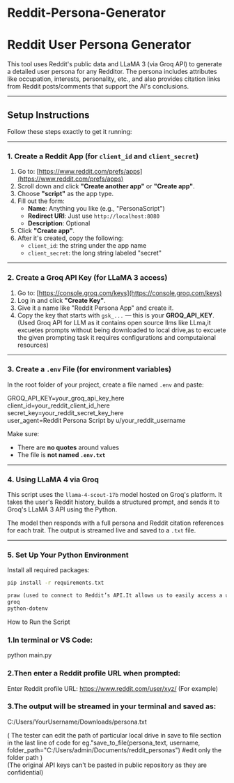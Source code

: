 # Reddit-Persona-Generator

# Reddit User Persona Generator

This tool uses Reddit's public data and LLaMA 3 (via Groq API) to generate a detailed user persona for any Redditor. The persona includes attributes like occupation, interests, personality, etc., and also provides citation links from Reddit posts/comments that support the AI's conclusions.

---

## Setup Instructions

Follow these steps exactly to get it running:

---

### 1. Create a Reddit App (for `client_id` and `client_secret`)

1. Go to: [https://www.reddit.com/prefs/apps](https://www.reddit.com/prefs/apps)
2. Scroll down and click **"Create another app"** or **"Create app"**.
3. Choose **"script"** as the app type.
4. Fill out the form:
   - **Name**: Anything you like (e.g., "PersonaScript")
   - **Redirect URI**: Just use `http://localhost:8080`
   - **Description**: Optional
5. Click **"Create app"**.
6. After it's created, copy the following:
   - `client_id`: the string under the app name
   - `client_secret`: the long string labeled "secret"

---

###  2. Create a Groq API Key (for LLaMA 3 access)

1. Go to: [https://console.groq.com/keys](https://console.groq.com/keys)
2. Log in and click **"Create Key"**.
3. Give it a name like "Reddit Persona App" and create it.
4. Copy the key that starts with `gsk_...` — this is your **GROQ_API_KEY**.  
(Used Groq API for LLM as it contains open source llms like LLma,it excuetes prompts without being downloaded to local drive,as to excuete the given prompting task it requires configurations and computaional resources)

---

### 3. Create a `.env` File (for environment variables)

In the root folder of your project, create a file named `.env` and paste:

GROQ_API_KEY=your_groq_api_key_here  
client_id=your_reddit_client_id_here  
secret_key=your_reddit_secret_key_here  
user_agent=Reddit Persona Script by u/your_reddit_username  


Make sure:
- There are **no quotes** around values
- The file is **not named `.env.txt`**

---

### 4. Using LLaMA 4 via Groq

This script uses the `llama-4-scout-17b` model hosted on Groq's platform. It takes the user's Reddit history, builds a structured prompt, and sends it to Groq's LLaMA 3 API using the Python.

The model then responds with a full persona and Reddit citation references for each trait. The output is streamed live and saved to a `.txt` file.

---

### 5. Set Up Your Python Environment

Install all required packages:

```bash
pip install -r requirements.txt
```

```requirements.txt should include 
praw (used to connect to Reddit’s API.It allows us to easily access a user's public submissions and comments using simple Python code.We use it here to fetch the Redditor’s posts and comments for persona analysis)
groq
python-dotenv
```

How to Run the Script
### 1.In terminal or VS Code:
python main.py
### 2.Then enter a Reddit profile URL when prompted:
Enter Reddit profile URL: https://www.reddit.com/user/xyz/ (For example)
### 3.The output will be streamed in your terminal and saved as:
C:/Users/YourUsername/Downloads/persona.txt
   
( The tester can edit the path of particular local drive in save to file section in the last line of code for eg."save_to_file(persona_text, username, folder_path="C:/Users/admin/Documents/reddit_personas") #edit only the folder path )   
(The original API keys can't be pasted in public repository as they are confidential)

